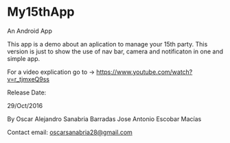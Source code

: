 # My15thApp
An Android App

This app is a demo about an aplication to manage your 15th party.
This version is just to show the use of nav bar, camera and notificaton in one and simple app.

For a video explication go to -> https://www.youtube.com/watch?v=r_tjmxeQ9ss

Release Date:

29/Oct/2016

By Oscar Alejandro Sanabria Barradas
   Jose Antonio Escobar Macías
   
Contact email: oscarsanabria28@gmail.com
